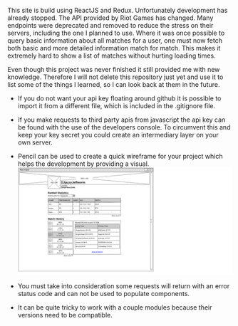 This site is build using ReactJS and Redux. Unfortunately development has already
stopped. The API provided by Riot Games has changed. Many endpoints were
deprecated and removed to reduce the stress on their servers, including the one
I planned to use. Where it was once possible to query basic information about
all matches for a user, one must now fetch both basic and more detailed
information match for match. This makes it extremely hard to show a list of
matches without hurting loading times.

Even though this project was never finished it still provided me with new knowledge.
Therefore I will not delete this repository just yet and use it
to list some of the things I learned, so I can look back at them in the future.

- If you do not want your api key floating around github it is possible to
  import it from a different file, which is included in the .gitignore file.

- If you make requests to third party apis from javascript the api key can be
  found with the use of the developers console. To circumvent this and keep
  your key secret you could create an intermediary layer on your own server.

- Pencil can be used to create a quick wireframe for your project which helps
  the development by providing a visual. ![Screenshot](champion_page.png)

- You must take into consideration some requests will return with an error
  status code and can not be used to populate components.

- It can be quite tricky to work with a couple modules because their versions
  need to be compatible.
